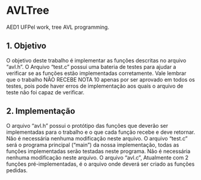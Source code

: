 # AVLTree
AED1 UFPel work, tree AVL programming.

## 1. Objetivo
O objetivo deste trabalho é implementar as funções descritas no arquivo “avl.h”. O
Arquivo “test.c” possui uma bateria de testes para ajudar a verificar se as funções
estão implementadas corretamente. Vale lembrar que o trabalho NÃO RECEBE NOTA
10 apenas por ser aprovado em todos os testes, pois pode haver erros de
implementação aos quais o arquivo de teste não foi capaz de verificar.

## 2. Implementação
O arquivo “avl.h” possui o protótipo das funções que deverão ser implementadas para
o trabalho e o que cada função recebe e deve retornar. Não é necessária nenhuma
modificação neste arquivo.
O arquivo “test.c” será o programa principal (“main”) da nossa implementação, todas
as funções implementadas serão testadas neste programa. Não é necessária
nenhuma modificação neste arquivo.
O arquivo “avl.c”, Atualmente com 2 funções pré-implementadas, é o arquivo onde
deverá ser criado as funções pedidas.